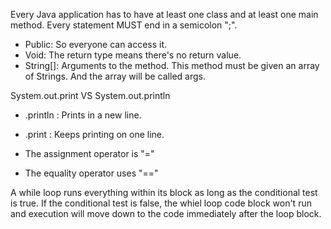 Every Java application has to have at least one class and at least one main method.
Every statement MUST end in a semicolon ";".

- Public: So everyone can access it.
- Void: The return type means there's no return value.
- String[]: Arguments to the method. This method must be given an array of Strings. And the array will be called args.

System.out.print VS System.out.println 
- .println : Prints in a new line. 
- .print : Keeps printing on one line.

- The assignment operator is "="
- The equality operator uses "=="

A while loop runs everything within its block as long as the conditional test is true. If the conditional test is false, the whiel loop code block won't run and execution will move down to the code immediately after the loop block.

